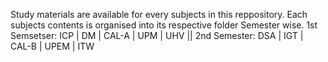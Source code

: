 Study materials are available for every subjects in this reppository. Each subjects contents is organised into its respective folder Semester wise.
1st Semsetser: ICP | DM | CAL-A | UPM | UHV
 || 2nd Semester: DSA | IGT | CAL-B | UPEM | ITW
